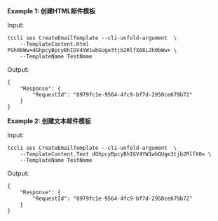 **Example 1: 创建HTML邮件模板**



Input: 

```
tccli ses CreateEmailTemplate --cli-unfold-argument  \
    --TemplateContent.Html PGh0bWw+dGhpcyBpcyBhIGV4YW1wbGUge3tjb2RlfX08L2h0bWw+ \
    --TemplateName TestName
```

Output: 
```
{
    "Response": {
        "RequestId": "8979fc1e-9564-4fc9-bf7d-2958ce679b72"
    }
}
```

**Example 2: 创建文本邮件模板**



Input: 

```
tccli ses CreateEmailTemplate --cli-unfold-argument  \
    --TemplateContent.Text dGhpcyBpcyBhIGV4YW1wbGUge3tjb2RlfX0= \
    --TemplateName TestName
```

Output: 
```
{
    "Response": {
        "RequestId": "8979fc1e-9564-4fc9-bf7d-2958ce679b72"
    }
}
```

